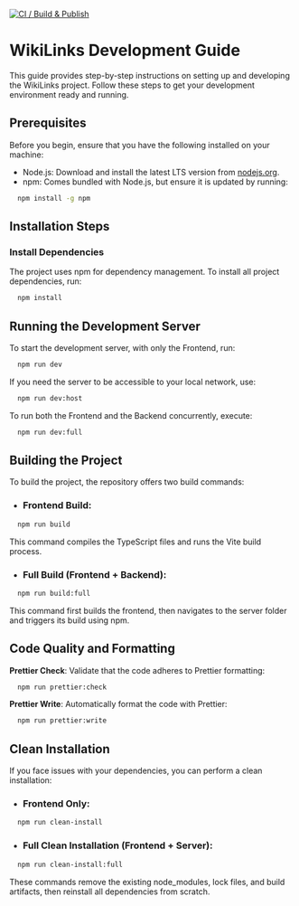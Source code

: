 [![CI / Build & Publish](https://github.com/Galaktik-hub/wikilinks/actions/workflows/build-publish.yml/badge.svg)](https://github.com/Galaktik-hub/wikilinks/actions/workflows/build-publish.yml)

# WikiLinks Development Guide

This guide provides step-by-step instructions on setting up and developing the WikiLinks project. Follow these steps to get your development environment ready and running.

## Prerequisites

Before you begin, ensure that you have the following installed on your machine:

- Node.js: Download and install the latest LTS version from [nodejs.org](nodejs.org).
- npm: Comes bundled with Node.js, but ensure it is updated by running:

```bash
  npm install -g npm
```

## Installation Steps

### Install Dependencies

The project uses npm for dependency management. To install all project dependencies, run:

```bash
  npm install
```

## Running the Development Server

To start the development server, with only the Frontend, run:

```bash
  npm run dev
```

If you need the server to be accessible to your local network, use:

```bash
  npm run dev:host
```

To run both the Frontend and the Backend concurrently, execute:

```bash
  npm run dev:full
```

## Building the Project

To build the project, the repository offers two build commands:

- ### Frontend Build:

```bash
  npm run build
```

This command compiles the TypeScript files and runs the Vite build process.

- ### Full Build (Frontend + Backend):

```bash
  npm run build:full
```

This command first builds the frontend, then navigates to the server folder and triggers its build using npm.

## Code Quality and Formatting

**Prettier Check**: Validate that the code adheres to Prettier formatting:

```bash
  npm run prettier:check
```

**Prettier Write**: Automatically format the code with Prettier:

```bash
  npm run prettier:write
```

## Clean Installation

If you face issues with your dependencies, you can perform a clean installation:

- ### Frontend Only:

```bash
  npm run clean-install
```

- ### Full Clean Installation (Frontend + Server):

```bash
  npm run clean-install:full
```

These commands remove the existing node_modules, lock files, and build artifacts, then reinstall all dependencies from scratch.
